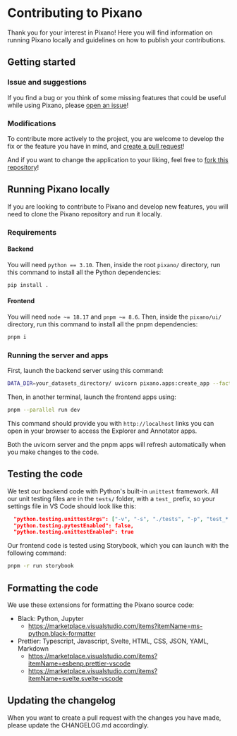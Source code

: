 # Contributing to Pixano

Thank you for your interest in Pixano! Here you will find information on running Pixano locally and guidelines on how to publish your contributions.

## Getting started

### Issue and suggestions

If you find a bug or you think of some missing features that could be useful while using Pixano, please [open an issue](https://github.com/pixano/pixano/issues)!

### Modifications

To contribute more actively to the project, you are welcome to develop the fix or the feature you have in mind, and [create a pull request](https://github.com/pixano/pixano/pulls)!

And if you want to change the application to your liking, feel free to [fork this repository](https://github.com/pixano/pixano/fork)!

## Running Pixano locally

If you are looking to contribute to Pixano and develop new features, you will need to clone the Pixano repository and run it locally.

### Requirements

#### Backend

You will need `python == 3.10`. Then, inside the root `pixano/` directory, run this command to install all the Python dependencies:

```bash
pip install .
```

#### Frontend

You will need `node ~= 18.17` and `pnpm ~= 8.6`. Then, inside the `pixano/ui/` directory, run this command to install all the pnpm dependencies:

```bash
pnpm i
```

### Running the server and apps

First, launch the backend server using this command:

```bash
DATA_DIR=your_datasets_directory/ uvicorn pixano.apps:create_app --factory --reload
```

Then, in another terminal, launch the frontend apps using:

```bash
pnpm --parallel run dev
```

This command should provide you with `http://localhost` links you can open in your browser to access the Explorer and Annotator apps.

Both the uvicorn server and the pnpm apps will refresh automatically when you make changes to the code.

## Testing the code

We test our backend code with Python's built-in `unittest` framework. All our unit testing files are in the `tests/` folder, with a `test_` prefix, so your settings file in VS Code should look like this:

```json
  "python.testing.unittestArgs": ["-v", "-s", "./tests", "-p", "test_*.py"],
  "python.testing.pytestEnabled": false,
  "python.testing.unittestEnabled": true
```

Our frontend code is tested using Storybook, which you can launch with the following command:

```bash
pnpm -r run storybook
```

## Formatting the code

We use these extensions for formatting the Pixano source code:

- Black: Python, Jupyter
  - https://marketplace.visualstudio.com/items?itemName=ms-python.black-formatter
- Prettier: Typescript, Javascript, Svelte, HTML, CSS, JSON, YAML, Markdown
  - https://marketplace.visualstudio.com/items?itemName=esbenp.prettier-vscode
  - https://marketplace.visualstudio.com/items?itemName=svelte.svelte-vscode

## Updating the changelog

When you want to create a pull request with the changes you have made, please update the CHANGELOG.md accordingly.
